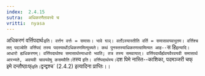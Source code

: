 ```yaml
---
index:  2.4.15
sutra:  अधिकरणैतावत्त्वे च
vritti:  nyasa
---
```


अधिकरणं वर्त्तिपदार्थः` इति। वर्त्तन वर्त्तः = समासः। भावे घञ्। वर्तोऽस्यास्तीति वर्ति = समासावयवभुतम। वर्त्तिश्च तत् पदञ्चेति वर्त्तिपदं तस्य पदस्यार्थोऽधिकरणमित्युच्यते। कथं पुनस्तस्याधिकरणत्वामित्यत आह-- `स हि` इत्यादि। आधारो ह्यधिकरणम्। वर्त्तिपदार्थश्च समासार्थस्याधारो भवति; तत्र तस्य समवायात्। वर्त्तिपदार्थैर्ह्यवयवैरवयवी समासार्थ आरभ्यते, अवयवी चावयवेषु कसमवैति। `तस्य ` इति। वर्त्तिपदार्थस्य। `दश पिमे नास्ति--काशिका, पदमञ्जरी चफ् इमे दन्तौष्ठाःफ्` इति। `द्वन्द्वश्च` (2.4.2) इत्यादिना प्राप्तिः।।

